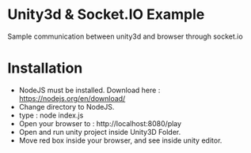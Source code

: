 # Unity3d & Socket.IO Example
Sample communication between unity3d and browser through socket.io


# Installation
- NodeJS must be installed. Download here : https://nodejs.org/en/download/
- Change directory to NodeJS.
- type : node index.js
- Open your browser to : http://localhost:8080/play
- Open and run unity project inside Unity3D Folder.
- Move red box inside your browser, and see inside unity editor.